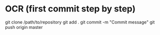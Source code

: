 # OCR (first commit step by step)
git clone /path/to/repository
git add .
git commit -m "Commit message"
git push origin master
